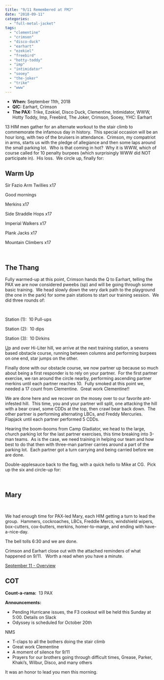 ```yaml
---
title: "9/11 Remembered at FMJ"
date: "2018-09-11"
categories: 
  - "full-metal-jacket"
tags: 
  - "clementine"
  - "crimson"
  - "disco-duck"
  - "earhart"
  - "ezekiel"
  - "freebird"
  - "hotty-toddy"
  - "imp"
  - "intimidator"
  - "sooey"
  - "the-joker"
  - "trike"
  - "www"
---
```


- **When:** September 11th, 2018
- **QIC:** Earhart, Crimson
- **The PAX:** Trike, Ezekiel, Disco Duck, Clementine, Intimidator, WWW, Hotty Toddy, Imp, Freebird, The Joker, Crimson, Sooey, YHC: Earhart

13 HIM men gather for an alternate workout to the stair climb to commemorate the infamous day in history.  This special occasion will be an hour long, with two of the bruisers in attendance.  Crimson, my compatriot in arms, starts us with the pledge of allegiance and then some laps around the small parking lot.  Who is that coming in hot?  Why it is WWW, which of course called for 10 penalty burpees (which surprisingly WWW did NOT participate in).  His loss.  We circle up, finally for:

## Warm Up

Sir Fazio Arm Twillies x17

Good mornings

Merkins x17

Side Straddle Hops x17

Imperial Walkers x17

Plank Jacks x17

Mountain Climbers x17

 

## The Thang

Fully warmed-up at this point, Crimson hands the Q to Earhart, telling the PAX we are now considered pweebs (sp) and will be going through some basic training.  We head slowly down the very dark path to the playground (the one in the park) for some pain stations to start our training session.  We did three rounds of:

 

Station (1):  10 Pull-ups

Station (2):  10 dips

Station (3):  10 Dirkins

[U](https://f3carpex.com/wp-content/uploads/2018/09/September-11-Overview.docx)p and over Hi-Liter hill, we arrive at the next training station, a sevens based obstacle course, running between columns and performing burpees on one end, star jumps on the other.

Finally done with our obstacle course, we now partner up because so much about being a first responder is to rely on your partner.  For the first partner exercise, we ran around the circle nearby, performing ascending partner merkins until each partner reaches 10.  Fully smoked at this point we, needed a 17 count from Clementine.  Great work Clementine!!

We are done here and we recover on the mosey over to our favorite ant-infested hill.  This time, you and your partner will split, one attacking the hill with a bear crawl, some CDDs at the top, then crawl bear back down.  The other partner is performing alternating LBCs, and Freddy Mercuries.  Flapjack until each partner performed 5 CDDs.

Hearing the boom-booms from Camp Gladiator, we head to the large, church parking lot for the last partner exercises, this time breaking into 3-man teams.  As is the case, we need training in helping our team and how best to do that then with three-man partner carries around a part of the parking lot.  Each partner got a turn carrying and being carried before we are done.

Double-applesauce back to the flag, with a quick hello to Mike at CG.  Pick up the six and circle-up for:

 

## Mary

 

We had enough time for PAX-led Mary, each HIM getting a turn to lead the group.  Hammers, cockroaches, LBCs, Freddie Mercs, windshield wipers, box-cutters, cox-butters, merkins, homer-to-marge, and ending with have-a-nice-day.

The bell tolls 6:30 and we are done.

Crimson and Earhart close out with the attached reminders of what happened on 9/11.   Worth a read when you have a minute.

[September 11 - Overview](https://f3carpex.com/wp-content/uploads/2018/09/September-11-Overview.docx)

## COT

**Count-a-rama:**  13 PAX

**Announcements:**

- Pending Hurricane issues, the F3 cookout will be held this Sunday at 5:00. Details on Slack
- Odyssey is scheduled for October 20th

NMS

- T-claps to all the bothers doing the stair climb
- Great work Clementine
- A moment of silence for 9/11
- Prayers for our brothers going through difficult times, Grease, Parker, Khaki’s, Wilbur, Disco, and many others

It was an honor to lead you men this morning.
